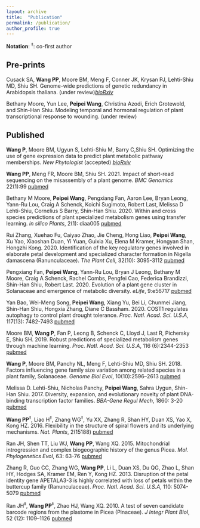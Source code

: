 ```yaml
---
layout: archive
title:  "Publication"
permalink: /publication/
author_profile: true
---
```


__Notation__: <sup>‡</sup>: co-first author

## Pre-prints

Cusack SA, **Wang PP**, Moore BM, Meng F, Conner JK, Krysan PJ, Lehti-Shiu MD, Shiu SH. Genome-wide predictions of genetic redundancy in Arabidopsis thaliana. (under review)*[bioRxiv](https://www.biorxiv.org/content/10.1101/2020.08.13.250225v1)*

Bethany Moore, Yun Lee, **Peipei Wang**, Christina Azodi, Erich Grotewold, and Shin-Han Shiu. Modeling temporal and hormonal regulation of plant transcriptional response to wounding. (under review)

## Published

**Wang P**, Moore BM, Ugyun S, Lehti-Shiu M, Barry C,Shiu SH. Optimizing the use of gene expression data to predict plant metabolic pathway memberships. *New Phytologist* (accepted) *[bioRxiv](https://doi.org/10.1101/2020.07.15.204222)* 

**Wang PP**, Meng FR, Moore BM, Shiu SH. 2021. Impact of short-read sequencing on the misassembly of a plant genome. *BMC Genomics* 22(1):99 [pubmed](https://pubmed.ncbi.nlm.nih.gov/33530937/)

Bethany M Moore, **Peipei Wang**, Pengxiang Fan, Aaron Lee, Bryan Leong, Yann-Ru Lou, Craig A Schenck, Koichi Sugimoto, Robert Last, Melissa D Lehti-Shiu, Cornelius S Barry, Shin-Han Shiu. 2020. Within and cross species predictions of plant specialized metabolism genes using transfer learning. *in silico Plants*, 2(1): diaa005 [pubmed](https://pubmed.ncbi.nlm.nih.gov/33344884/)

Rui Zhang, Xuehao Fu, Caiyao Zhao, Jie Cheng, Hong Liao, **Peipei Wang**, Xu Yao, Xiaoshan Duan, Yi Yuan, Guixia Xu, Elena M Kramer, Hongyan Shan, Hongzhi Kong. 2020. Identification of the key regulatory genes involved in elaborate petal development and specialized character formation in Nigella damascena (Ranunculaceae). *The Plant Cell*, 32(10): 3095-3112 [pubmed](https://pubmed.ncbi.nlm.nih.gov/32732312/)

Pengxiang Fan, **Peipei Wang**, Yann-Ru Lou, Bryan J Leong, Bethany M Moore, Craig A Schenck, Rachel Combs, Pengfei Cao, Federica Brandizzi, Shin-Han Shiu, Robert Last. 2020. Evolution of a plant gene cluster in Solanaceae and emergence of metabolic diversity. *eLife*, 9:e56717 [pubmed](https://pubmed.ncbi.nlm.nih.gov/32613943/)

Yan Bao, Wei-Meng Song, **Peipei Wang**, Xiang Yu, Bei Li, Chunmei Jiang, Shin-Han Shiu, Hongxia Zhang, Diane C Bassham. 2020. COST1 regulates autophagy to control plant drought tolerance. *Proc. Natl. Acad. Sci. U.S.A*, 117(13): 7482-7493 [pubmed](https://pubmed.ncbi.nlm.nih.gov/32170020/)

Moore BM, **Wang P**, Fan P, Leong B, Schenck C, Lloyd J, Last R, Pichersky E, Shiu SH. 2019. Robust predictions of specialized metabolism genes through machine learning. *Proc. Natl. Acad. Sci. U.S.A*, 116 (6):2344-2353 [pubmed](https://pubmed.ncbi.nlm.nih.gov/30674669/)

**Wang P**, Moore BM, Panchy NL, Meng F, Lehti-Shiu MD, Shiu SH. 2018. Factors influencing gene family size variation among related species in a plant family, Solanaceae. *Genome Biol Evol*, 10(10):2596–2613 [pubmed](https://pubmed.ncbi.nlm.nih.gov/30239695/)

Melissa D. Lehti-Shiu, Nicholas Panchy, **Peipei Wang**, Sahra Uygun, Shin-Han Shiu. 2017. Diversity, expansion, and evolutionary novelty of plant DNA-binding transcription factor families. *BBA-Gene Regul Mech*, 1860: 3-20 [pubmed](https://pubmed.ncbi.nlm.nih.gov/27522016/)

**Wang PP**<sup>‡</sup>, Liao H<sup>‡</sup>, Zhang WG<sup>‡</sup>, Yu XX, Zhang R, Shan HY, Duan XS, Yao X, Kong HZ. 2016. Flexibility in the structure of spiral flowers and its underlying mechanisms. *Nat. Plants*, 2(15188) [pubmed](https://pubmed.ncbi.nlm.nih.gov/27250746/)

Ran JH, Shen TT, Liu WJ, **Wang PP**, Wang XQ. 2015. Mitochondrial introgression and complex biogeographic history of the genus Picea. *Mol. Phylogenetics Evol*, 63: 63-76 [pubmed](https://pubmed.ncbi.nlm.nih.gov/26232548/)

Zhang R, Guo CC, Zhang WG, **Wang PP**, Li L, Duan XS, Du QG, Zhao L, Shan HY, Hodges SA, Kramer EM, Ren Y, Kong HZ. 2013. Disruption of the petal identity gene APETALA3-3 is highly correlated with loss of petals within the buttercup family (Ranunculaceae). *Proc. Natl. Acad. Sci. U.S.A*, 110: 5074-5079 [pubmed](https://pubmed.ncbi.nlm.nih.gov/23479615/)

Ran JH<sup>‡</sup>, **Wang PP**<sup>‡</sup>, Zhao HJ, Wang XQ. 2010. A test of seven candidate barcode regions from the plastome in Picea (Pinaceae). *J Integr Plant Biol*, 52 (12): 1109–1126 [pubmed](https://pubmed.ncbi.nlm.nih.gov/21106009/)
